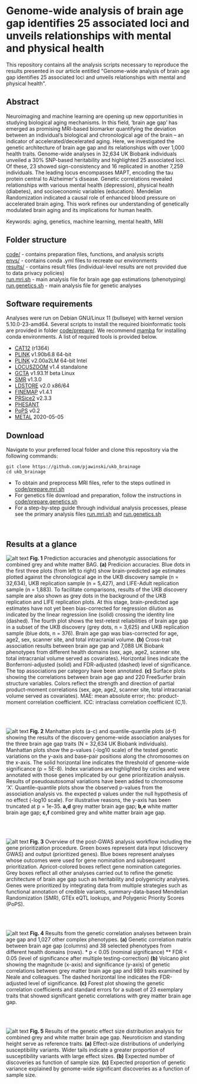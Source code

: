 # Genome-wide analysis of brain age gap identifies 25 associated loci and unveils relationships with mental and physical health
This repository contains all the analysis scripts necessary to reproduce the results presented in our article entitled "Genome-wide analysis of brain age gap identifies 25 associated loci and unveils relationships with mental and physical health".

## Abstract
Neuroimaging and machine learning are opening up new opportunities in studying biological aging mechanisms. In this field, ‘brain age gap’ has emerged as promising MRI-based biomarker quantifying the deviation between an individual’s biological and chronological age of the brain – an indicator of accelerated/decelerated aging. Here, we investigated the genetic architecture of brain age gap and its relationships with over 1,000 health traits. Genome-wide analyses in 32,634 UK Biobank individuals unveiled a 30% SNP-based heritability and highlighted 25 associated loci. Of these, 23 showed sign-consistency and 16 replicated in another 7,259 individuals. The leading locus encompasses MAPT, encoding the tau protein central to Alzheimer's disease. Genetic correlations revealed relationships with various mental health (depression), physical health (diabetes), and socioeconomic variables (education). Mendelian Randomization indicated a causal role of enhanced blood pressure on accelerated brain aging. This work refines our understanding of genetically modulated brain aging and its implications for human health.

Keywords: aging, genetics, machine learning, mental health, MRI

## Folder structure
[code/](code/) - contains preparation files, functions, and analysis scripts<br>
[envs/](envs/) - contains conda .yml files to recreate our environments<br>
[results/](results/) - contains result files (individual-level results are not provided due to data privacy policies)<br>
[run.mri.sh](run.mri.sh) - main analysis file for brain age gap estimations (phenotyping)<br>
[run.genetics.sh](run.genetics.sh) - main analysis file for genetic analyses<br>

## Software requirements
Analyses were run on Debian GNU/Linux 11 (bullseye) with kernel version 5.10.0-23-amd64. Several scripts to install the required bioinformatic tools are provided in folder [code/prepare/](code/prepare/). We recommend [mamba](https://mamba.readthedocs.io/en/latest/installation/mamba-installation.html) for installing conda environments. A list of required tools is provided below.

- [CAT12](https://neuro-jena.github.io/cat/) (r1364)
- [PLINK](https://www.cog-genomics.org/plink/) v1.90b6.8 64-bit
- [PLINK](https://www.cog-genomics.org/plink/2.0/) v2.00a2LM 64-bit Intel
- [LOCUSZOOM](https://genome.sph.umich.edu/wiki/LocusZoom_Standalone) v1.4 standalone
- [GCTA](https://yanglab.westlake.edu.cn/software/gcta/) v1.93.1f beta Linux
- [SMR](https://yanglab.westlake.edu.cn/software/smr/#Overview) v1.3.0
- [LDSTORE](http://www.christianbenner.com) v2.0 x86/64
- [FINEMAP](http://www.christianbenner.com) v1.4.1
- [PRSice2](https://choishingwan.github.io/PRSice/) v2.3.3
- [PHESANT](https://github.com/MRCIEU/PHESANT)
- [PoPS](https://github.com/FinucaneLab/pops) v0.2
- [METAL](https://csg.sph.umich.edu/abecasis/Metal/) 2020-05-05

## Download
Navigate to your preferred local folder and clone this repository via the following commands:
```
git clone https://github.com/pjawinski/ukb_brainage
cd ukb_brainage
```

- To obtain and preprocess MRI files, refer to the steps outlined in [code/prepare.mri.sh](code/prepare.mri.sh) 
- For genetics file download and preparation, follow the instructions in [code/prepare.genetics.sh](code/prepare.genetics.sh)
- For a step-by-step guide through individual analysis processes, please see the primary analysis files [run.mri.sh](run.mri.sh) and [run.genetics.sh](run.genetics.sh)


<br>


## Results at a glance
![alt text](results/combined/phenotypic.png "Figure 1")
**Fig. 1**	Prediction accuracies and phenotypic associations for combined grey and white matter BAG. **(a)** Predicion accuracies. Blue dots in the first three plots (from left to right) show brain-predicted age estimates plotted against the chronological age in the UKB discovery sample (n = 32,634), UKB replication sample (n = 5,427), and LIFE-Adult replication sample (n = 1,883). To facilitate comparisons, results of the UKB discovery sample are also shown as grey dots in the background of the UKB replication and LIFE replication plots. At this stage, brain-predicted age estimates have not yet been bias-corrected for regression dilution as indicated by the linear regression line (solid) crossing the identity line (dashed). The fourth plot shows the test-retest reliabilities of brain age gap in a subset of the UKB discovery (grey dots, n = 3,625) and UKB replication sample (blue dots, n = 376). Brain age gap was bias-corrected for age, age2, sex, scanner site, and total intracranial volume. **(b)** Cross-trait association results between brain age gap and 7,088 UK Biobank phenotypes from different health domains (sex, age, age2, scanner site, total intracranial volume served as covariates). Horizontal lines indicate the Bonferroni-adjusted (solid) and FDR-adjusted (dashed) level of significance. The top associations per category have been annotated. **(c)** Surface plots showing the correlations between brain age gap and 220 FreeSurfer brain structure variables. Colors reflect the strength and direction of partial product-moment correlations (sex, age, age2, scanner site, total intracranial volume served as covariates). MAE: mean absolute error; rho: product-moment correlation coefficient. ICC: intraclass correlation coefficient (C,1).

<br><br>



![alt text](results/combined/qqplot.manhattan.png "Figure 2")
**Fig. 2**	Manhattan plots (a-c) and quantile-quantile plots (d-f) showing the results of the discovery genome-wide association analyses for the three brain age gap traits (N = 32,634 UK Biobank individuals). Manhattan plots show the p-values (-log10 scale) of the tested genetic variations on the y-axis and base-pair positions along the chromosomes on the x-axis. The solid horizontal line indicates the threshold of genome-wide significance (p = 5E-8). Index variations are highlighted by circles and were annotated with those genes implicated by our gene prioritization analysis. Results of pseudoautosomal variations have been added to chromosome ‘X’. Quantile-quantile plots show the observed p-values from the association analysis vs. the expected p values under the null hypothesis of no effect (-log10 scale). For illustrative reasons, the y-axis has been truncated at p = 1e-35. **a,d** grey matter brain age gap; **b,e** white matter brain age gap; **c,f** combined grey and white matter brain age gap.

<br><br>



![alt text](results/combined/workflow.png "Figure 3")
**Fig. 3**	Overview of the post-GWAS analysis workflow including the gene prioritization procedure. Green boxes represent data input (discovery GWAS) and output (prioritized genes). Blue boxes represent analyses whose outcomes were used for gene nomination and subsequent prioritization. Apricot-colored boxes reflect gene nomination categories. Grey boxes reflect all other analyses carried out to refine the genetic architecture of brain age gap such as heritability and polygenicity analyses. Genes were prioritized by integrating data from multiple strategies such as functional annotation of credible variants, summary-data-based Mendelian Randomization (SMR), GTEx eQTL lookups, and Polygenic Priority Scores (PoPS).


<br><br>



![alt text](results/combined/rgCombined.png "Figure 4")
**Fig. 4**	Results from the genetic correlation analyses between brain age gap and 1,027 other complex phenotypes. **(a)** Genetic correlation matrix between brain age gap (columns) and 38 selected phenotypes from different health domains (rows). * p < 0.05 (nominal significance) ** FDR < 0.05 (level of significance after multiple testing-correction) **(b)** Volcano plot showing the magnitude (x-axis) and significance (y-axis) of genetic correlations between grey matter brain age gap and 989 traits examined by Neale and colleagues. The dashed horizontal line indicates the FDR-adjusted level of significance. **(c)** Forest plot showing the genetic correlation coefficients and standard errors for a subset of 23 exemplary traits that showed significant genetic correlations with grey matter brain age gap. 


<br><br>



![alt text](results/combined/genesis.png "Figure 5")
**Fig. 5**	Results of the genetic effect size distribution analysis for combined grey and white matter brain age gap. Neuroticism and standing height serve as reference traits. **(a)** Effect-size distributions of underlying susceptibility variants. Wider tails indicate a greater proportion of susceptibility variants with large effect sizes. **(b)** Expected number of discoveries as function of sample size. **(c)** Expected proportion of genetic variance explained by genome-wide significant discoveries as a function of sample size.

